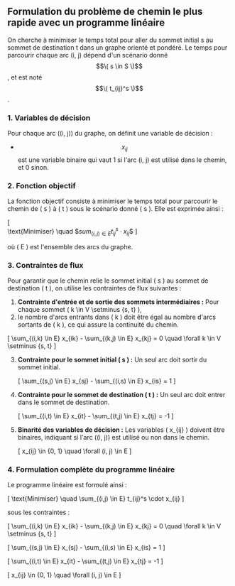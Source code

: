 ## Formulation du problème de chemin le plus rapide avec un programme linéaire

On cherche à minimiser le temps total pour aller du sommet initial s au sommet de destination t dans un graphe orienté et pondéré.
Le temps pour parcourir chaque arc (i, j) dépend d'un scénario donné $$\( s \in S \)$$, et est noté $$\( t_{ij}^s \)$$.

### 1. Variables de décision
Pour chaque arc \((i, j)\) du graphe, on définit une variable de décision :
- $$x_{ij}$$ est une variable binaire qui vaut 1 si l'arc (i, j) est utilisé dans le chemin, et 0 sinon.

### 2. Fonction objectif
La fonction objectif consiste à minimiser le temps total pour parcourir le chemin de \( s \) à \( t \) sous le scénario donné \( s \). Elle est exprimée ainsi :

[\
\text{Minimiser} \quad \$$sum_{(i,j) \in E} t_{ij}^s \cdot x_{ij}$$
\]

où \( E \) est l'ensemble des arcs du graphe.

### 3. Contraintes de flux
Pour garantir que le chemin relie le sommet initial \( s \) au sommet de destination \( t \), on utilise les contraintes de flux suivantes :

1. **Contrainte d'entrée et de sortie des sommets intermédiaires :** Pour chaque sommet \( k \in V \setminus \{s, t\} \),
2.  le nombre d'arcs entrants dans \( k \) doit être égal au nombre d'arcs sortants de \( k \), ce qui assure la continuité du chemin.

   \[
   \sum_{(i,k) \in E} x_{ik} - \sum_{(k,j) \in E} x_{kj} = 0 \quad \forall k \in V \setminus \{s, t\}
   \]

3. **Contrainte pour le sommet initial \( s \) :** Un seul arc doit sortir du sommet initial.

   \[
   \sum_{(s,j) \in E} x_{sj} - \sum_{(i,s) \in E} x_{is} = 1
   \]

4. **Contrainte pour le sommet de destination \( t \) :** Un seul arc doit entrer dans le sommet de destination.

   \[
   \sum_{(i,t) \in E} x_{it} - \sum_{(t,j) \in E} x_{tj} = -1
   \]

5. **Binarité des variables de décision :** Les variables \( x_{ij} \) doivent être binaires, indiquant si l'arc \((i, j)\) est utilisé ou non dans le chemin.

   \[
   x_{ij} \in \{0, 1\} \quad \forall (i, j) \in E
   \]

### 4. Formulation complète du programme linéaire

Le programme linéaire est formulé ainsi :

\[
\text{Minimiser} \quad \sum_{(i,j) \in E} t_{ij}^s \cdot x_{ij}
\]

sous les contraintes :

\[
\sum_{(i,k) \in E} x_{ik} - \sum_{(k,j) \in E} x_{kj} = 0 \quad \forall k \in V \setminus \{s, t\}
\]

\[
\sum_{(s,j) \in E} x_{sj} - \sum_{(i,s) \in E} x_{is} = 1
\]

\[
\sum_{(i,t) \in E} x_{it} - \sum_{(t,j) \in E} x_{tj} = -1
\]

\[
x_{ij} \in \{0, 1\} \quad \forall (i, j) \in E
\]

